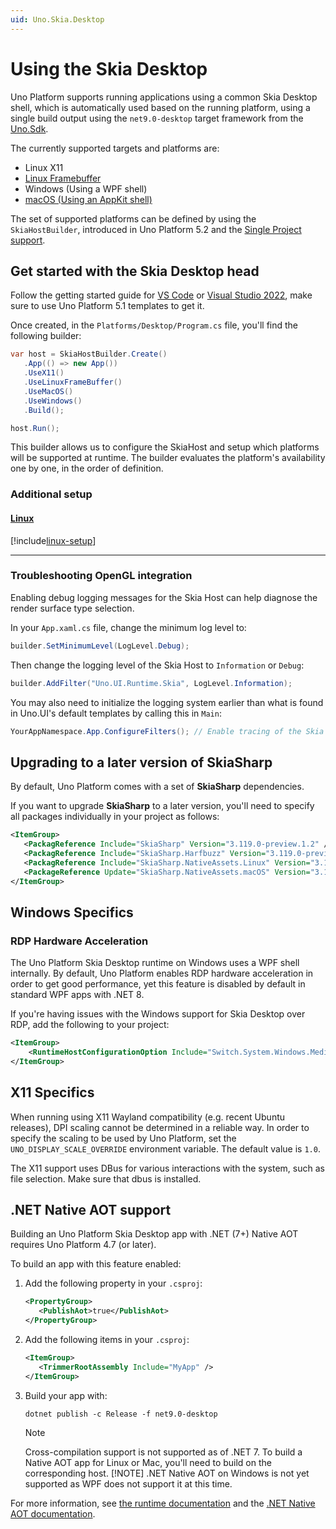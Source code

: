 ```yaml
---
uid: Uno.Skia.Desktop
---
```


# Using the Skia Desktop

Uno Platform supports running applications using a common Skia Desktop shell, which is automatically used based on the running platform, using a single build output using the `net9.0-desktop` target framework from the [Uno.Sdk](xref:Uno.Features.Uno.Sdk).

The currently supported targets and platforms are:

- Linux X11
- [Linux Framebuffer](xref:Uno.Skia.Linux.Framebuffer)
- Windows (Using a WPF shell)
- [macOS (Using an AppKit shell)](xref:Uno.Skia.macOS)

The set of supported platforms can be defined by using the `SkiaHostBuilder`, introduced in Uno Platform 5.2 and the [Single Project support](xref:Uno.Development.MigratingToSingleProject).

## Get started with the Skia Desktop head

Follow the getting started guide for [VS Code](xref:Uno.GetStarted.vscode) or [Visual Studio 2022](xref:Uno.GetStarted.vs2022), make sure to use Uno Platform 5.1 templates to get it.

Once created, in the `Platforms/Desktop/Program.cs` file, you'll find the following builder:

```csharp
var host = SkiaHostBuilder.Create()
   .App(() => new App())
   .UseX11()
   .UseLinuxFrameBuffer()
   .UseMacOS()
   .UseWindows()
   .Build();

host.Run();
```

This builder allows us to configure the SkiaHost and setup which platforms will be supported at runtime. The builder evaluates the platform's availability one by one, in the order of definition.

### Additional setup

#### [**Linux**](#tab/linux)

[!include[linux-setup](../includes/additional-linux-setup-inline.md)]

---

### Troubleshooting OpenGL integration

Enabling debug logging messages for the Skia Host can help diagnose the render surface type selection.

In your `App.xaml.cs` file, change the minimum log level to:

```csharp
builder.SetMinimumLevel(LogLevel.Debug);
```

Then change the logging level of the Skia Host to `Information` or `Debug`:

```csharp
builder.AddFilter("Uno.UI.Runtime.Skia", LogLevel.Information);
```

You may also need to initialize the logging system earlier than what is found in Uno.UI's default templates by calling this in `Main`:

```csharp
YourAppNamespace.App.ConfigureFilters(); // Enable tracing of the Skia host
```

## Upgrading to a later version of SkiaSharp

By default, Uno Platform comes with a set of **SkiaSharp** dependencies.

If you want to upgrade **SkiaSharp** to a later version, you'll need to specify all packages individually in your project as follows:

```xml
<ItemGroup>
   <PackagReference Include="SkiaSharp" Version="3.119.0-preview.1.2" />
   <PackagReference Include="SkiaSharp.Harfbuzz" Version="3.119.0-preview.1.2" />
   <PackagReference Include="SkiaSharp.NativeAssets.Linux" Version="3.119.0-preview.1.2" />
   <PackageReference Update="SkiaSharp.NativeAssets.macOS" Version="3.119.0-preview.1.2" />
</ItemGroup>
```

## Windows Specifics

### RDP Hardware Acceleration

The Uno Platform Skia Desktop runtime on Windows uses a WPF shell internally. By default, Uno Platform enables RDP hardware acceleration in order to get good performance, yet this feature is disabled by default in standard WPF apps with .NET 8.

If you're having issues with the Windows support for Skia Desktop over RDP, add the following to your project:

```xml
<ItemGroup>
    <RuntimeHostConfigurationOption Include="Switch.System.Windows.Media.EnableHardwareAccelerationInRdp" Value="false" />
</ItemGroup>
```

## X11 Specifics

When running using X11 Wayland compatibility (e.g. recent Ubuntu releases), DPI scaling cannot be determined in a reliable way. In order to specify the scaling to be used by Uno Platform, set the `UNO_DISPLAY_SCALE_OVERRIDE` environment variable. The default value is `1.0`.

The X11 support uses DBus for various interactions with the system, such as file selection. Make sure that dbus is installed.

## .NET Native AOT support

Building an Uno Platform Skia Desktop app with .NET (7+) Native AOT requires Uno Platform 4.7 (or later).

To build an app with this feature enabled:

1. Add the following property in your `.csproj`:

   ```xml
   <PropertyGroup>
      <PublishAot>true</PublishAot>
   </PropertyGroup>
   ```

1. Add the following items in your `.csproj`:

   ```xml
   <ItemGroup>
      <TrimmerRootAssembly Include="MyApp" />
   </ItemGroup>
   ```

1. Build your app with:

   ```dotnetcli
   dotnet publish -c Release -f net9.0-desktop
   ```

   > [!NOTE]
   > Cross-compilation support is not supported as of .NET 7. To build a Native AOT app for Linux or Mac, you'll need to build on the corresponding host.
   > [!NOTE]
   > .NET Native AOT on Windows is not yet supported as WPF does not support it at this time.

For more information, see [the runtime documentation](https://github.com/dotnet/runtime/blob/main/src/coreclr/nativeaot/docs/reflection-in-aot-mode.md) and the [.NET Native AOT documentation](https://learn.microsoft.com/dotnet/core/deploying/native-aot/).
